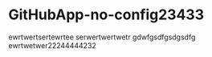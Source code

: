 # GitHubApp-no-config23433
ewrtwertsertewrtee
serwertwertwetr
gdwfgsdfgsdgsdfg
ewrtwetwer22244444232
